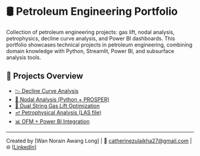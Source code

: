 # 🛢️ Petroleum Engineering Portfolio
Collection of petroleum engineering projects: gas lift, nodal analysis, petrophysics, decline curve analysis, and Power BI dashboards.
This portfolio showcases technical projects in petroleum engineering, combining domain knowledge with Python, Streamlit, Power BI, and subsurface analysis tools.

## 📁 Projects Overview

- [📉 Decline Curve Analysis](decline-curve-analysis/)
- [🔄 Nodal Analysis (Python + PROSPER)](nodal-analysis/)
- [🎯 Dual String Gas Lift Optimization](dual-string-gas-lift/)
- [🪔 Petrophysical Analysis (LAS file)](petrophysics-analysis/)
- [📊 OFM + Power BI Integration](powerbi-integration/)

---
Created by [Wan Norain Awang Long] | 📧 catherinezulaikha27@gmail.com | 🌐 [[LinkedIn](https://linkedin.com/in/wannorainawanglong/)]
